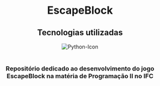 <div align="center">
    <h1>EscapeBlock</h1>
    <h2>Tecnologias utilizadas</h2>
    <img src="https://img.shields.io/badge/python-3670A0?style=for-the-badge&logo=python&logoColor=ffdd54" alt="Python-Icon" >
    <br><br>
    <h3>Repositório dedicado ao desenvolvimento do jogo EscapeBlock na matéria de Programação II no IFC</h3>
</div>
